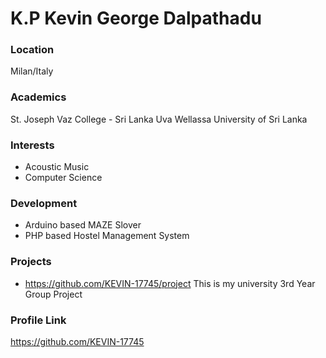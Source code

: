# K.P Kevin George Dalpathadu

### Location

Milan/Italy

### Academics

St. Joseph Vaz College - Sri Lanka
Uva Wellassa University of Sri Lanka

### Interests

- Acoustic Music
- Computer Science

### Development

- Arduino based MAZE Slover
- PHP based Hostel Management System

### Projects

- https://github.com/KEVIN-17745/project
This is my university 3rd Year Group Project

### Profile Link

https://github.com/KEVIN-17745
